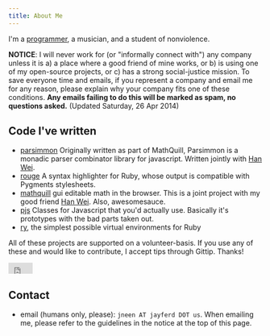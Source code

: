 ```yaml
---
title: About Me
---
```


I'm a [programmer][github], a musician, and a student of nonviolence.

**NOTICE**: I will never work for (or "informally connect with") any company unless it is a) a place where a good friend of mine works, or b) is using one of my open-source projects, or c) has a strong social-justice mission.  To save everyone time and emails, if you represent a company and email me for any reason, please explain why your company fits one of these conditions.  **Any emails failing to do this will be marked as spam, no questions asked.**
(Updated Saturday, 26 Apr 2014)

[github]: https://github.com/jneen

## Code I've written
* [parsimmon][]
  Originally written as part of MathQuill, Parsimmon is a monadic parser combinator
  library for javascript.  Written jointly with [Han Wei][].
* [rouge][]
  A syntax highlighter for Ruby, whose output is compatible with Pygments stylesheets.
* [mathquill][]
  gui editable math in the browser.  This is a joint project with my good friend [Han Wei][].  Also, awesomesauce.
* [pjs](http://github.com/jneen/pjs)
  Classes for Javascript that you'd actually use.  Basically it's prototypes with the bad parts taken out.
* [ry][], the simplest possible virtual environments for Ruby

All of these projects are supported on a volunteer-basis.  If you use any of these and would like to contribute, I accept tips through Gittip.  Thanks!

<iframe style="border: 0; margin: 0; padding: 0;"
        src="https://www.gittip.com/jayferd/widget.html"
        width="48pt" height="22pt">
</iframe>


[Han Wei]: http://github.com/laughinghan
[ry]: http://github.com/jneen/ry
[tnetstrings-ruby]: http://github.com/jneen/tnetstrings-ruby
[tnetstrings-js]: http://github.com/jneen/tnetstrings-js
[mathquill]: http://mathquill.com
[parsimmon]: http://github.com/jneen/parsimmon
[rouge]: http://github.com/jneen/rouge

## Contact
* email (humans only, please): `jneen AT jayferd DOT us`.
  When emailing me, please refer to the guidelines in the notice at the top of this page.

[resume]: http://github.com/jneen/resume#readme
